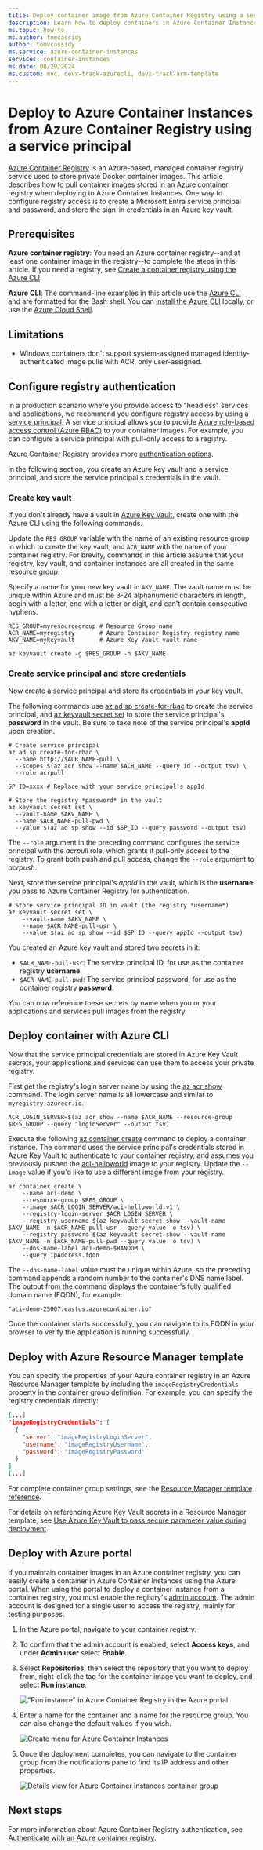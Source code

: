 ```yaml
---
title: Deploy container image from Azure Container Registry using a service principal
description: Learn how to deploy containers in Azure Container Instances by pulling container images from an Azure container registry using a service principal.
ms.topic: how-to
ms.author: tomcassidy
author: tomvcassidy
ms.service: azure-container-instances
services: container-instances
ms.date: 08/29/2024
ms.custom: mvc, devx-track-azurecli, devx-track-arm-template
---
```


# Deploy to Azure Container Instances from Azure Container Registry using a service principal

[Azure Container Registry](/azure/container-registry/container-registry-intro) is an Azure-based, managed container registry service used to store private Docker container images. This article describes how to pull container images stored in an Azure container registry when deploying to Azure Container Instances. One way to configure registry access is to create a Microsoft Entra service principal and password, and store the sign-in credentials in an Azure key vault.

## Prerequisites

**Azure container registry**: You need an Azure container registry--and at least one container image in the registry--to complete the steps in this article. If you need a registry, see [Create a container registry using the Azure CLI](/azure/container-registry/container-registry-get-started-azure-cli).

**Azure CLI**: The command-line examples in this article use the [Azure CLI](/cli/azure/) and are formatted for the Bash shell. You can [install the Azure CLI](/cli/azure/install-azure-cli) locally, or use the [Azure Cloud Shell][cloud-shell-bash].

## Limitations
* Windows containers don't support system-assigned managed identity-authenticated image pulls with ACR, only user-assigned.

## Configure registry authentication

In a production scenario where you provide access to "headless" services and applications, we recommend you configure registry access by using a [service principal](/azure/container-registry/container-registry-auth-service-principal). A service principal allows you to provide [Azure role-based access control (Azure RBAC)](/azure/container-registry/container-registry-roles) to your container images. For example, you can configure a service principal with pull-only access to a registry.

Azure Container Registry provides more [authentication options](/azure/container-registry/container-registry-authentication).

In the following section, you create an Azure key vault and a service principal, and store the service principal's credentials in the vault.

### Create key vault

If you don't already have a vault in [Azure Key Vault](/azure/key-vault/general/overview), create one with the Azure CLI using the following commands.

Update the `RES_GROUP` variable with the name of an existing resource group in which to create the key vault, and `ACR_NAME` with the name of your container registry. For brevity, commands in this article assume that your registry, key vault, and container instances are all created in the same resource group.

 Specify a name for your new key vault in `AKV_NAME`. The vault name must be unique within Azure and must be 3-24 alphanumeric characters in length, begin with a letter, end with a letter or digit, and can't contain consecutive hyphens.

```azurecli
RES_GROUP=myresourcegroup # Resource Group name
ACR_NAME=myregistry       # Azure Container Registry registry name
AKV_NAME=mykeyvault       # Azure Key Vault vault name

az keyvault create -g $RES_GROUP -n $AKV_NAME
```

### Create service principal and store credentials

Now create a service principal and store its credentials in your key vault.

The following commands use [az ad sp create-for-rbac][az-ad-sp-create-for-rbac] to create the service principal, and [az keyvault secret set][az-keyvault-secret-set] to store the service principal's **password** in the vault. Be sure to take note of the service principal's **appId** upon creation.

```azurecli
# Create service principal
az ad sp create-for-rbac \
  --name http://$ACR_NAME-pull \
  --scopes $(az acr show --name $ACR_NAME --query id --output tsv) \
  --role acrpull

SP_ID=xxxx # Replace with your service principal's appId

# Store the registry *password* in the vault
az keyvault secret set \
  --vault-name $AKV_NAME \
  --name $ACR_NAME-pull-pwd \
  --value $(az ad sp show --id $SP_ID --query password --output tsv)
```

The `--role` argument in the preceding command configures the service principal with the *acrpull* role, which grants it pull-only access to the registry. To grant both push and pull access, change the `--role` argument to *acrpush*.

Next, store the service principal's *appId* in the vault, which is the **username** you pass to Azure Container Registry for authentication.

```azurecli
# Store service principal ID in vault (the registry *username*)
az keyvault secret set \
    --vault-name $AKV_NAME \
    --name $ACR_NAME-pull-usr \
    --value $(az ad sp show --id $SP_ID --query appId --output tsv)
```

You created an Azure key vault and stored two secrets in it:

* `$ACR_NAME-pull-usr`: The service principal ID, for use as the container registry **username**.
* `$ACR_NAME-pull-pwd`: The service principal password, for use as the container registry **password**.

You can now reference these secrets by name when you or your applications and services pull images from the registry.

## Deploy container with Azure CLI

Now that the service principal credentials are stored in Azure Key Vault secrets, your applications and services can use them to access your private registry.

First get the registry's login server name by using the [az acr show][az-acr-show] command. The login server name is all lowercase and similar to `myregistry.azurecr.io`.

```azurecli
ACR_LOGIN_SERVER=$(az acr show --name $ACR_NAME --resource-group $RES_GROUP --query "loginServer" --output tsv)
```

Execute the following [az container create][az-container-create] command to deploy a container instance. The command uses the service principal's credentials stored in Azure Key Vault to authenticate to your container registry, and assumes you previously pushed the [aci-helloworld](container-instances-quickstart.md) image to your registry. Update the `--image` value if you'd like to use a different image from your registry.

```azurecli
az container create \
    --name aci-demo \
    --resource-group $RES_GROUP \
    --image $ACR_LOGIN_SERVER/aci-helloworld:v1 \
    --registry-login-server $ACR_LOGIN_SERVER \
    --registry-username $(az keyvault secret show --vault-name $AKV_NAME -n $ACR_NAME-pull-usr --query value -o tsv) \
    --registry-password $(az keyvault secret show --vault-name $AKV_NAME -n $ACR_NAME-pull-pwd --query value -o tsv) \
    --dns-name-label aci-demo-$RANDOM \
    --query ipAddress.fqdn
```

The `--dns-name-label` value must be unique within Azure, so the preceding command appends a random number to the container's DNS name label. The output from the command displays the container's fully qualified domain name (FQDN), for example:

```output
"aci-demo-25007.eastus.azurecontainer.io"
```

Once the container starts successfully, you can navigate to its FQDN in your browser to verify the application is running successfully.

## Deploy with Azure Resource Manager template

You can specify the properties of your Azure container registry in an Azure Resource Manager template by including the `imageRegistryCredentials` property in the container group definition. For example, you can specify the registry credentials directly:

```JSON
[...]
"imageRegistryCredentials": [
  {
    "server": "imageRegistryLoginServer",
    "username": "imageRegistryUsername",
    "password": "imageRegistryPassword"
  }
]
[...]
```

For complete container group settings, see the [Resource Manager template reference](/azure/templates/Microsoft.ContainerInstance/2019-12-01/containerGroups).    

For details on referencing Azure Key Vault secrets in a Resource Manager template, see [Use Azure Key Vault to pass secure parameter value during deployment](/azure/azure-resource-manager/templates/key-vault-parameter).

## Deploy with Azure portal

If you maintain container images in an Azure container registry, you can easily create a container in Azure Container Instances using the Azure portal. When using the portal to deploy a container instance from a container registry, you must enable the registry's [admin account](/azure/container-registry/container-registry-authentication#admin-account). The admin account is designed for a single user to access the registry, mainly for testing purposes. 

1. In the Azure portal, navigate to your container registry.

1. To confirm that the admin account is enabled, select **Access keys**, and under **Admin user** select **Enable**.

1. Select **Repositories**, then select the repository that you want to deploy from, right-click the tag for the container image you want to deploy, and select **Run instance**.

    !["Run instance" in Azure Container Registry in the Azure portal][acr-runinstance-contextmenu]

1. Enter a name for the container and a name for the resource group. You can also change the default values if you wish.

    ![Create menu for Azure Container Instances][acr-create-deeplink]

1. Once the deployment completes, you can navigate to the container group from the notifications pane to find its IP address and other properties.

    ![Details view for Azure Container Instances container group][aci-detailsview]

## Next steps

For more information about Azure Container Registry authentication, see [Authenticate with an Azure container registry](/azure/container-registry/container-registry-authentication).

<!-- IMAGES -->
[acr-create-deeplink]: ./media/container-instances-using-azure-container-registry/acr-create-deeplink.png
[aci-detailsview]: ./media/container-instances-using-azure-container-registry/aci-detailsview.png
[acr-runinstance-contextmenu]: ./media/container-instances-using-azure-container-registry/acr-runinstance-contextmenu.png

<!-- LINKS - External -->
[cloud-shell-bash]: https://shell.azure.com/bash
[cloud-shell-try-it]: https://shell.azure.com/powershell

<!-- LINKS - Internal -->
[az-acr-show]: /cli/azure/acr#az_acr_show
[az-ad-sp-create-for-rbac]: /cli/azure/ad/sp#az_ad_sp_create_for_rbac
[az-container-create]: /cli/azure/container#az_container_create
[az-keyvault-secret-set]: /cli/azure/keyvault/secret#az_keyvault_secret_set
